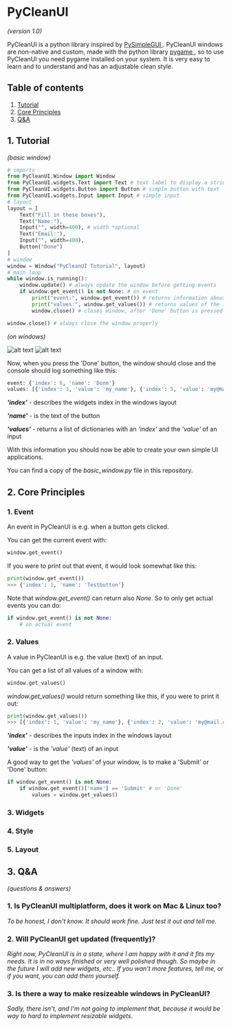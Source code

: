 # PyCleanUI
*(version 1.0)*

PyCleanUI is a python library inspired by [ PySimpleGUI ](https://github.com/PySimpleGUI/PySimpleGUI). PyCleanUI windows are non-native and custom, made with the python library [ pygame ](https://pygame.org), so to use PyCleanUI you need pygame installed on your system. It is very easy to learn and to understand and has an adjustable clean style.

## Table of contents
1. [ Tutorial ](#tutorial)
2. [ Core Principles ](#core)
3. [ Q&A ](#qna)

<a name="tutorial"></a>
## 1. Tutorial
*(basic window)*
``` python
# imports
from PyCleanUI.Window import Window
from PyCleanUI.widgets.Text import Text # text label to display a string of text
from PyCleanUI.widgets.Button import Button # simple button with text
from PyCleanUI.widgets.Input import Input # simple input
# layout
layout = [
    Text("Fill in these boxes"),
    Text("Name:"),
    Input("", width=400), # width *optional
    Text("Email:"),
    Input("", width=400),
    Button("Done")
]
# window
window = Window("PyCleanUI Tutorial", layout)
# main loop
while window.is_running():
    window.update() # always update the window before getting events
    if window.get_event() is not None: # on event
        print("event:", window.get_event()) # returns information about the event
        print("values:", window.get_values()) # returns values of the inputs
        window.close() # closes window, after 'Done' button is pressed

window.close() # always close the window properly
```
*(on windows)*

![alt text](https://i.pinimg.com/originals/3e/f3/04/3ef304635f521b582b6def9ae05b3e3a.png)
![alt text](https://i.pinimg.com/originals/73/03/6a/73036a5e793bca42bc894c9c4a7d749b.png)

Now, when you press the 'Done' button, the window should close and the console should log something like this:
``` python
event: {'index': 6, 'name': 'Done'}
values: [{'index': 3, 'value': 'my_name'}, {'index': 5, 'value': 'my@mail.com'}]
```

***'index'*** - describes the widgets index in the windows layout

***'name'*** - is the text of the button

***'values'*** - returns a list of dictionaries with an *'index'* and the *'value'* of an input

With this information you should now be able to create your own simple UI applications.

You can find a copy of the *basic_window.py* file in this repository.

<a name="core"></a>
## 2. Core Principles
### 1. Event

An event in PyCleanUI is e.g. when a button gets clicked.

You can get the current event with:
``` python
window.get_event()
```

If you were to print out that event, it would look somewhat like this:
```python
print(window.get_event())
>>> {'index': 1, 'name': 'Testbutton'}
```

Note that *window.get_event()* can return also *None*. So to only get actual events you can do:
``` python
if window.get_event() is not None:
    # on actual event
```

### 2. Values
A value in PyCleanUI is e.g. the value (text) of an input.

You can get a list of all values of a window with:
``` python
window.get_values()
```

*window.get_values()* would return something like this, if you were to print it out:
```python
print(window.get_values())
>>> [{'index': 1, 'value': 'my_name'}, {'index': 2, 'value': 'my@mail.com'}]
```

***'index'*** - describes the inputs index in the windows layout

***'value'*** - is the *'value'* (text) of an input

A good way to get the *'values'* of your window, is to make a 'Submit' or 'Done' button:
```python
if window.get_event() is not None:
    if window.get_event()['name'] == 'Submit' # or 'Done'
        values = window.get_values()
```

### 3. Widgets
### 4. Style
### 5. Layout

<a name="qna"></a>
## 3. Q&A
*(questions & answers)*

### 1. Is PyCleanUI multiplatform, does it work on Mac & Linux too?

*To be honest, I don't know. It should work fine. Just test it out and tell me.*


### 2. Will PyCleanUI get updated (frequently)?

*Right now, PyCleanUI is in a state, where I am happy with it and it fits my needs. It is in no ways finished or very well polished though. So maybe in the future I will add new widgets, etc.. If you wan't more features, tell me, or if you want, you can add them yourself.*

### 3. Is there a way to make resizeable windows in PyCleanUI?

*Sadly, there isn't, and I'm not going to implement that, because it would be way to hard to implement resizable widgets.*

